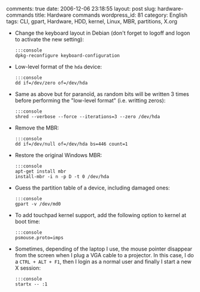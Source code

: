 comments: true
date: 2006-12-06 23:18:55
layout: post
slug: hardware-commands
title: Hardware commands
wordpress_id: 81
category: English
tags: CLI, gpart, Hardware, HDD, kernel, Linux, MBR, partitions, X.org

  * Change the keyboard layout in Debian (don't forget to logoff and logon to activate the new setting):

        :::console
        dpkg-reconfigure keyboard-configuration

  * Low-level format of the `hda` device:

        :::console
        dd if=/dev/zero of=/dev/hda

  * Same as above but for paranoïd, as random bits will be written 3 times before performing the "low-level format" (i.e. writting zeros):

        :::console
        shred --verbose --force --iterations=3 --zero /dev/hda

  * Remove the MBR:

        :::console
        dd if=/dev/null of=/dev/hda bs=446 count=1

  * Restore the original Windows MBR:

        :::console
        apt-get install mbr
        install-mbr -i n -p D -t 0 /dev/hda

  * Guess the partition table of a device, including damaged ones:

        :::console
        gpart -v /dev/md0

  * To add touchpad kernel support, add the following option to kernel at boot time:

        :::console
        psmouse.proto=imps

  * Sometimes, depending of the laptop I use, the mouse pointer disappear from the screen when I plug a VGA cable to a projector. In this case, I do a `CTRL + ALT + F1`, then I login as a normal user and finally I start a new X session:

        :::console
        startx -- :1

